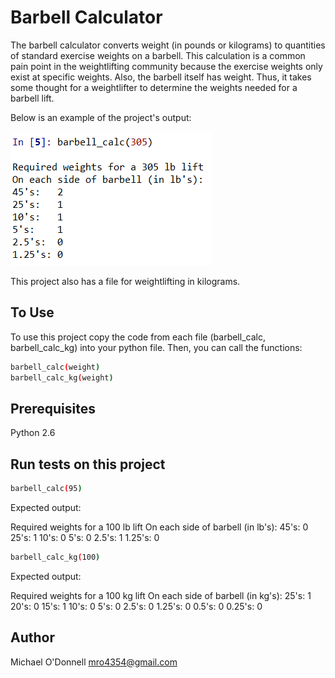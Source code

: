 # Barbell Calculator

The barbell calculator converts weight (in pounds or kilograms) to quantities of standard exercise weights on a barbell. This calculation is a common pain point in the weightlifting community because the exercise weights only exist at specific weights. Also, the barbell itself has weight. Thus, it takes some thought for a weightlifter to determine the weights needed for a barbell lift.

Below is an example of the project's output:

![Alt text](img/barbell_calc_png.PNG)

This project also has a file for weightlifting in kilograms.

## To Use

To use this project copy the code from each file (barbell_calc, barbell_calc_kg) into your python file. Then, you can call the functions:

```sh
barbell_calc(weight)
barbell_calc_kg(weight)
```

## Prerequisites

Python 2.6

## Run tests on this project

```sh
barbell_calc(95)
```
Expected output:

Required weights for a 100 lb lift
On each side of barbell (in lb's):
45's:   0
25's:   1
10's:   0
5's:    0
2.5's:  1
1.25's: 0

```sh
barbell_calc_kg(100)
```
Expected output:

Required weights for a 100 kg lift
On each side of barbell (in kg's):
25's:   1
20's:   0
15's:   1
10's:   0
5's:    0
2.5's:  0
1.25's: 0
0.5's:  0
0.25's: 0

## Author

Michael O'Donnell
mro4354@gmail.com
